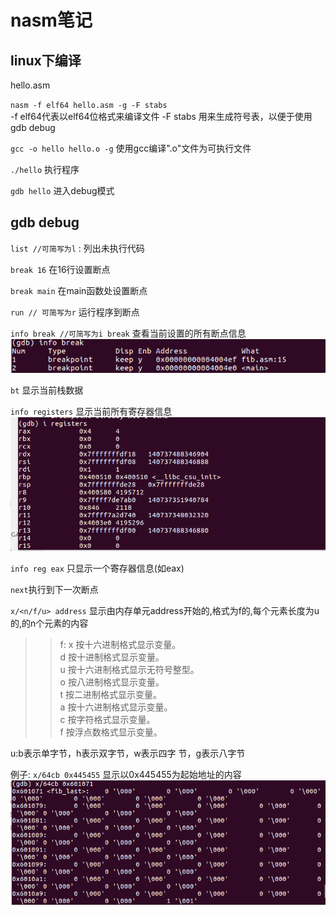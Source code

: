 # nasm笔记

## linux下编译
hello.asm  

<code>nasm -f elf64 hello.asm -g -F stabs</code>  
-f elf64代表以elf64位格式来编译文件
-F stabs 用来生成符号表，以便于使用gdb debug

<code>gcc -o hello hello.o -g</code>
使用gcc编译".o"文件为可执行文件

<code>./hello</code>
执行程序  

<code>gdb hello</code>
进入debug模式  

## gdb debug
<code>list  //可简写为l</code> : 列出未执行代码

<code>break 16</code>  在16行设置断点

<code>break main</code>  在main函数处设置断点

<code>run // 可简写为r</code>  运行程序到断点

<code>info break //可简写为i break</code>  查看当前设置的所有断点信息
![图片丢失](https://github.com/waxnkw/OScourse/raw/master/resource/img/breakInfo.PNG)

<code>bt</code>  显示当前栈数据

<code>info registers</code>  显示当前所有寄存器信息
![图片丢失](https://github.com/waxnkw/OScourse/raw/master/resource/img/registersInfo.PNG)

<code>info reg eax</code>  只显示一个寄存器信息(如eax)

<code>next</code>执行到下一次断点

<code>x/<n/f/u> address</code> 显示由内存单元address开始的,格式为f的,每个元素长度为u的,的n个元素的内容
>>f: x 按十六进制格式显示变量。  
d 按十进制格式显示变量。  
u 按十六进制格式显示无符号整型。  
o 按八进制格式显示变量。  
t 按二进制格式显示变量。  
a 按十六进制格式显示变量。  
c 按字符格式显示变量。  
f 按浮点数格式显示变量。  

u:b表示单字节，h表示双字节，w表示四字 节，g表示八字节

例子: <code>x/64cb 0x445455</code> 显示以0x445455为起始地址的内容
![图片丢失](https://github.com/waxnkw/OScourse/raw/master/resource/img/nasm1.PNG)
